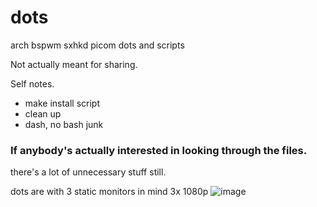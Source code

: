 # dots
arch bspwm sxhkd picom dots and scripts

Not actually meant for sharing.

Self notes.
- make install script
- clean up
- dash, no bash junk

### If anybody's actually interested in looking through the files.
there's a lot of unnecessary stuff still.

dots are with 3 static monitors in mind 3x 1080p
![image](https://user-images.githubusercontent.com/26927890/161404498-e9558e79-72c4-4fa9-a37c-bfb912fb261c.png)
